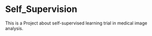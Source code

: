 # Self_Supervision
This is a Project about self-supervised learning trial in medical image analysis.
